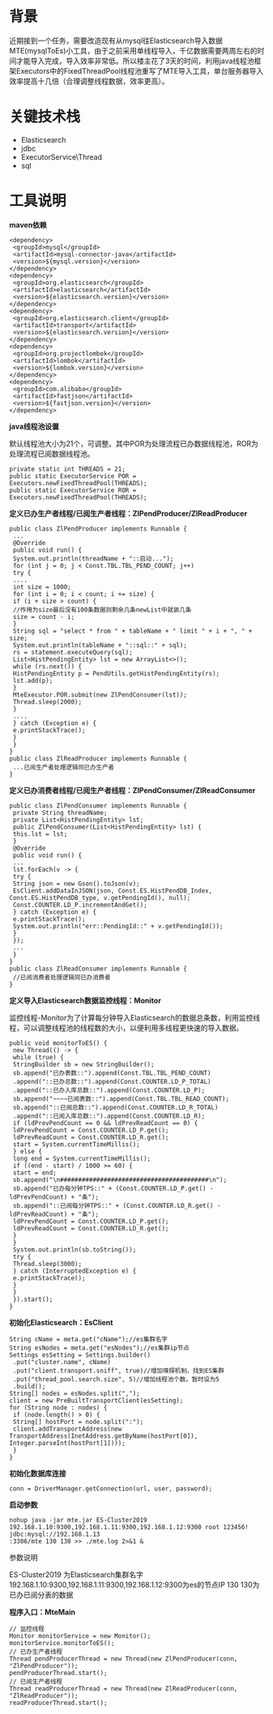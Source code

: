 
# 背景
近期接到一个任务，需要改造现有从mysql往Elasticsearch导入数据MTE(mysqlToEs)小工具，由于之前采用单线程导入，千亿数据需要两周左右的时间才能导入完成，导入效率非常低。所以楼主花了3天的时间，利用java线程池框架Executors中的FixedThreadPool线程池重写了MTE导入工具，单台服务器导入效率提高十几倍（合理调整线程数据，效率更高）。

# 关键技术栈
- Elasticsearch
- jdbc
- ExecutorService\Thread
- sql

# 工具说明
**maven依赖**
```
<dependency>
 <groupId>mysql</groupId>
 <artifactId>mysql-connector-java</artifactId>
 <version>${mysql.version}</version>
</dependency>
<dependency>
 <groupId>org.elasticsearch</groupId>
 <artifactId>elasticsearch</artifactId>
 <version>${elasticsearch.version}</version>
</dependency>
<dependency>
 <groupId>org.elasticsearch.client</groupId>
 <artifactId>transport</artifactId>
 <version>${elasticsearch.version}</version>
</dependency>
<dependency>
 <groupId>org.projectlombok</groupId>
 <artifactId>lombok</artifactId>
 <version>${lombok.version}</version>
</dependency>
<dependency>
 <groupId>com.alibaba</groupId>
 <artifactId>fastjson</artifactId>
 <version>${fastjson.version}</version>
</dependency>
```

**java线程池设置**

默认线程池大小为21个，可调整。其中POR为处理流程已办数据线程池，ROR为处理流程已阅数据线程池。

```
private static int THREADS = 21;
public static ExecutorService POR = Executors.newFixedThreadPool(THREADS);
public static ExecutorService ROR = Executors.newFixedThreadPool(THREADS);
```

**定义已办生产者线程/已阅生产者线程：ZlPendProducer/ZlReadProducer**

```
public class ZlPendProducer implements Runnable {
 ...
 @Override
 public void run() {
 System.out.println(threadName + "::启动...");
 for (int j = 0; j < Const.TBL.TBL_PEND_COUNT; j++)
 try {
 ....
 int size = 1000;
 for (int i = 0; i < count; i += size) {
 if (i + size > count) {
 //作用为size最后没有100条数据则剩余几条newList中就装几条
 size = count - i;
 }
 String sql = "select * from " + tableName + " limit " + i + ", " + size;
 System.out.println(tableName + "::sql::" + sql);
 rs = statement.executeQuery(sql);
 List<HistPendingEntity> lst = new ArrayList<>();
 while (rs.next()) {
 HistPendingEntity p = PendUtils.getHistPendingEntity(rs);
 lst.add(p);
 }
 MteExecutor.POR.submit(new ZlPendConsumer(lst));
 Thread.sleep(2000);
 }
 ....
 } catch (Exception e) {
 e.printStackTrace();
 }
 }
}
public class ZlReadProducer implements Runnable {
 ...已阅生产者处理逻辑同已办生产者
}
```
**定义已办消费者线程/已阅生产者线程：ZlPendConsumer/ZlReadConsumer**
```
public class ZlPendConsumer implements Runnable {
 private String threadName;
 private List<HistPendingEntity> lst;
 public ZlPendConsumer(List<HistPendingEntity> lst) {
 this.lst = lst;
 }
 @Override
 public void run() {
 ...
 lst.forEach(v -> {
 try {
 String json = new Gson().toJson(v);
 EsClient.addDataInJSON(json, Const.ES.HistPendDB_Index, Const.ES.HistPendDB_type, v.getPendingId(), null);
 Const.COUNTER.LD_P.incrementAndGet();
 } catch (Exception e) {
 e.printStackTrace();
 System.out.println("err::PendingId::" + v.getPendingId());
 }
 });
 ...
 }
}
public class ZlReadConsumer implements Runnable {
 //已阅消费者处理逻辑同已办消费者
}
```
**定义导入Elasticsearch数据监控线程：Monitor**

监控线程-Monitor为了计算每分钟导入Elasticsearch的数据总条数，利用监控线程，可以调整线程池的线程数的大小，以便利用多线程更快速的导入数据。
```
public void monitorToES() {
 new Thread(() -> {
 while (true) {
 StringBuilder sb = new StringBuilder();
 sb.append("已办表数::").append(Const.TBL.TBL_PEND_COUNT)
 .append("::已办总数::").append(Const.COUNTER.LD_P_TOTAL)
 .append("::已办入库总数::").append(Const.COUNTER.LD_P);
 sb.append("~~~~已阅表数::").append(Const.TBL.TBL_READ_COUNT);
 sb.append("::已阅总数::").append(Const.COUNTER.LD_R_TOTAL)
 .append("::已阅入库总数::").append(Const.COUNTER.LD_R);
 if (ldPrevPendCount == 0 && ldPrevReadCount == 0) {
 ldPrevPendCount = Const.COUNTER.LD_P.get();
 ldPrevReadCount = Const.COUNTER.LD_R.get();
 start = System.currentTimeMillis();
 } else {
 long end = System.currentTimeMillis();
 if ((end - start) / 1000 >= 60) {
 start = end;
 sb.append("\n#########################################\n");
 sb.append("已办每分钟TPS::" + (Const.COUNTER.LD_P.get() - ldPrevPendCount) + "条");
 sb.append("::已阅每分钟TPS::" + (Const.COUNTER.LD_R.get() - ldPrevReadCount) + "条");
 ldPrevPendCount = Const.COUNTER.LD_P.get();
 ldPrevReadCount = Const.COUNTER.LD_R.get();
 }
 }
 System.out.println(sb.toString());
 try {
 Thread.sleep(3000);
 } catch (InterruptedException e) {
 e.printStackTrace();
 }
 }
 }).start();
}
```
**初始化Elasticsearch：EsClient**
```
String cName = meta.get("cName");//es集群名字
String esNodes = meta.get("esNodes");//es集群ip节点
Settings esSetting = Settings.builder()
 .put("cluster.name", cName)
 .put("client.transport.sniff", true)//增加嗅探机制，找到ES集群
 .put("thread_pool.search.size", 5)//增加线程池个数，暂时设为5
 .build();
String[] nodes = esNodes.split(",");
client = new PreBuiltTransportClient(esSetting);
for (String node : nodes) {
 if (node.length() > 0) {
 String[] hostPort = node.split(":");
 client.addTransportAddress(new TransportAddress(InetAddress.getByName(hostPort[0]), Integer.parseInt(hostPort[1])));
 }
}
```
**初始化数据库连接**
```
conn = DriverManager.getConnection(url, user, password);
```
**启动参数**
```
nohup java -jar mte.jar ES-Cluster2019 192.168.1.10:9300,192.168.1.11:9300,192.168.1.12:9300 root 123456! jdbc:mysql://192.168.1.13
:3306/mte 130 130 >> ./mte.log 2>&1 &
```
参数说明

ES-Cluster2019 为Elasticsearch集群名字
192.168.1.10:9300,192.168.1.11:9300,192.168.1.12:9300为es的节点IP
130 130为已办已阅分表的数据

**程序入口：MteMain**
```
// 监控线程
Monitor monitorService = new Monitor();
monitorService.monitorToES();
// 已办生产者线程
Thread pendProducerThread = new Thread(new ZlPendProducer(conn, "ZlPendProducer"));
pendProducerThread.start();
// 已阅生产者线程
Thread readProducerThread = new Thread(new ZlReadProducer(conn, "ZlReadProducer"));
readProducerThread.start();
```

